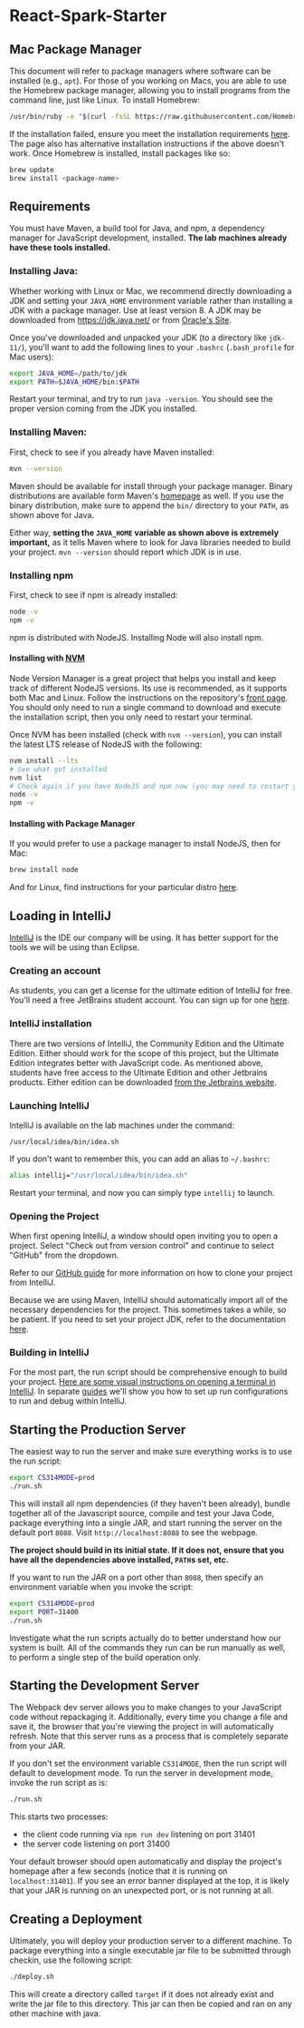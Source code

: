 # React-Spark-Starter
## Mac Package Manager
This document will refer to package managers where software can be installed
(e.g., `apt`). For those of you working on Macs, you are able to use the
Homebrew package manager, allowing you to install programs from the command
line, just like Linux. To install Homebrew:

```bash
/usr/bin/ruby -e "$(curl -fsSL https://raw.githubusercontent.com/Homebrew/install/master/install)"
```

If the installation failed, ensure you meet the installation requirements
[here](https://docs.brew.sh/Installation.html). The page also has alternative
installation instructions if the above doesn't work. Once Homebrew is installed,
install packages like so:

```bash
brew update
brew install <package-name>
```

## Requirements
You must have Maven, a build tool for Java, and npm, a dependency manager for
JavaScript development, installed. **The lab machines already have these tools
installed.**

### Installing Java:
Whether working with Linux or Mac, we recommend directly downloading a JDK and
setting your `JAVA_HOME` environment variable rather than installing a JDK
with a package manager. Use at least version 8. A JDK may be downloaded from
https://jdk.java.net/ or from [Oracle's Site](https://www.oracle.com/technetwork/java/javase/downloads/index.html).

Once you've downloaded and unpacked your JDK (to a directory like `jdk-11/`),
you'll want to add the following lines to your `.bashrc` (`.bash_profile` for
Mac users):

```bash
export JAVA_HOME=/path/to/jdk
export PATH=$JAVA_HOME/bin:$PATH
```

Restart your terminal, and try to run `java -version`. You should see the
proper version coming from the JDK you installed.

### Installing Maven:
First, check to see if you already have Maven installed:

```bash
mvn --version
```

Maven should be available for install through your package manager. Binary
distributions are available form Maven's [homepage](https://maven.apache.org/)
as well. If you use the binary distribution, make sure to append the `bin/`
directory to your `PATH`, as shown above for Java.

Either way, **setting the `JAVA_HOME` variable as shown above is extremely
important,** as it tells Maven where to look for Java libraries needed to build
your project. `mvn --version` should report which JDK is in use.

### Installing npm
First, check to see if npm is already installed:

```bash
node -v
npm -v
```

npm is distributed with NodeJS. Installing Node will also install npm.

#### Installing with [NVM](https://github.com/creationix/nvm)
Node Version Manager is a great project that helps you install and keep track
of different NodeJS versions. Its use is recommended, as it supports both Mac
and Linux. Follow the instructions on the repository's [front page](https://github.com/creationix/nvm).
You should only need to run a single command to download and execute the
installation script, then you only need to restart your terminal.

Once NVM has been installed (check with `nvm --version`), you can install the
latest LTS release of NodeJS with the following:

```bash
nvm install --lts
# See what got installed
nvm list
# Check again if you have NodeJS and npm now (you may need to restart your terminal)
node -v
npm -v
```

#### Installing with Package Manager
If you would prefer to use a package manager to install NodeJS, then for Mac:

```bash
brew install node
```

And for Linux, find instructions for your particular distro
[here](https://nodejs.org/en/download/package-manager/).

## Loading in IntelliJ
[IntelliJ](https://www.jetbrains.com/idea/) is the IDE our company will be
using. It has better support for the tools we will be using than Eclipse.

### Creating an account
As students, you can get a license for the ultimate edition of IntelliJ for
free. You'll need a free JetBrains student account. You can sign up for one
[here](https://www.jetbrains.com/student/).

### IntelliJ installation
There are two versions of IntelliJ, the Community Edition and the Ultimate
Edition. Either should work for the scope of this project, but the Ultimate
Edition integrates better with JavaScript code. As mentioned above, students
have free access to the Ultimate Edition and other Jetbrains products. Either
edition can be downloaded [from the Jetbrains website](https://www.jetbrains.com/idea/download/#section=windows).

### Launching IntelliJ
IntelliJ is available on the lab machines under the command:

```
/usr/local/idea/bin/idea.sh
```

If you don't want to remember this, you can add an alias to `~/.bashrc`:

```bash
alias intellij="/usr/local/idea/bin/idea.sh"
```

Restart your terminal, and now you can simply type `intellij` to launch.

### Opening the Project
When first opening IntelliJ, a window should open inviting you to open a
project. Select "Check out from version control" and continue to select "GitHub"
from the dropdown.

Refer to our [GitHub guide](https://github.com/csucs314s20/guide/tree/master/guides/git/IntelliJ.md)
for more information on how to clone your project from IntelliJ.

Because we are using Maven, IntelliJ should automatically import all of the
necessary dependencies for the project. This sometimes takes a while, so be
patient. If you need to set your project JDK, refer to the documentation
[here](https://www.jetbrains.com/help/idea/configuring-build-jdk.html).

### Building in IntelliJ
For the most part, the run script should be comprehensive enough to build your
project. [Here are some visual instructions on opening a terminal in IntelliJ](https://www.jetbrains.com/help/idea/working-with-tool-windows.html#tool_window_quick_access).
In separate [guides](https://github.com/csucs314s20/guide/tree/master/guides)
we'll show you how to set up run configurations to run and debug within
IntelliJ.

## Starting the Production Server
The easiest way to run the server and make sure everything works is to use the
run script:

```bash
export CS314MODE=prod 
./run.sh
```

This will install all npm dependencies (if they haven't been already), bundle
together all of the Javascript source, compile and test your Java Code, package
everything into a single JAR, and start running the server on the default port
`8088`. Visit `http://localhost:8088` to see the webpage.

**The project should build in its initial state. If it does not, ensure that you
have all the dependencies above installed, `PATH`s set, etc.**

If you want to run the JAR on a port other than `8088`, then specify an
environment variable when you invoke the script:

```bash
export CS314MODE=prod
export PORT=31400 
./run.sh
```

Investigate what the run scripts actually do to better understand how our system
is built. All of the commands they run can be run manually as well, to perform a
single step of the build operation only.

## Starting the Development Server
The Webpack dev server allows you to make changes to your JavaScript code
without repackaging it. Additionally, every time you change a file and save it,
the browser that you're viewing the project in will automatically refresh. Note
that this server runs as a process that is completely separate from your JAR.

If you don't set the environment variable `CS314MODE`, then the run script will default to development mode. To run the server in development mode, invoke the run script as is:

```bash
./run.sh
```

This starts two processes:
* the client code running via `npm run dev` listening on port 31401
* the server code listening on port 31400 

Your default browser should open automatically and display the project's
homepage after a few seconds (notice that it is running on `localhost:31401`).
If you see an error banner displayed at the top, it is likely that your JAR is
running on an unexpected port, or is not running at all.

## Creating a Deployment
Ultimately, you will deploy your production server to a different machine. To
package everything into a single executable jar file to be submitted through
checkin, use the following script:

```bash
./deploy.sh
```

This will create a directory called `target` if it does not already exist and
write the jar file to this directory. This jar can then be copied and ran on 
any other machine with java.

